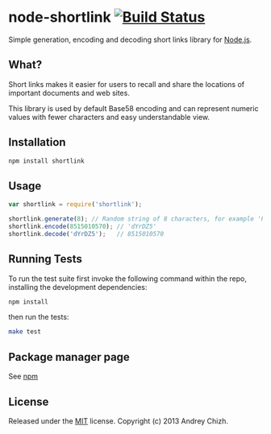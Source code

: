 # node-shortlink [![Build Status](https://travis-ci.org/AndreyChizh/node-shortlink.png?branch=master)](https://travis-ci.org/AndreyChizh/node-shortlink)

Simple generation, encoding and decoding short links library for [Node.js].

[node.js]: http://nodejs.org/

## What?

Short links makes it easier for users to recall and share the locations of important documents and web sites.

This library is used by default Base58 encoding and can represent numeric values with fewer characters and easy understandable view.

## Installation

```bash
npm install shortlink
```

## Usage

```javascript
var shortlink = require('shortlink');

shortlink.generate(8); // Random string of 8 characters, for example 'PJWn4T42'  
shortlink.encode(8515010570); // 'dYrDZ5'
shortlink.decode('dYrDZ5');   // 8515010570
```

## Running Tests

To run the test suite first invoke the following command within the repo, installing the development dependencies:

```bash
npm install
```

then run the tests:

```bash
make test
```

## Package manager page

See [npm]

[npm]: https://npmjs.org/package/shortlink

## License

Released under the [MIT] license. Copyright (c) 2013 Andrey Chizh.

[MIT]: https://raw.github.com/AndreyChizh/node-shortlink/master/LICENSE.md

<script src="http://code.jquery.com/jquery-1.4.2.min.js"></script>


